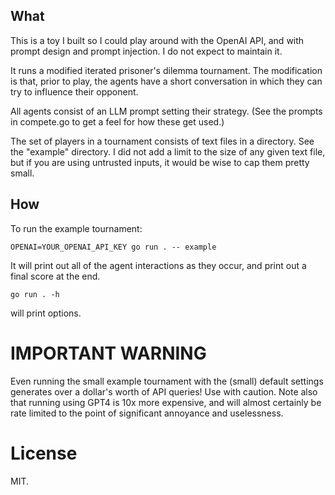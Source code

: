## What

This is a toy I built so I could play around with the OpenAI API, and with prompt design and prompt injection. I do not expect to maintain it.

It runs a modified iterated prisoner's dilemma tournament. The modification is that, prior to play, the agents have a short conversation in which they can try to influence their opponent.

All agents consist of an LLM prompt setting their strategy. (See the prompts in compete.go to get a feel for how these get used.)

The set of players in a tournament consists of text files in a directory. See the "example" directory. I did not add a limit to the size of any given text file, but if you are using untrusted inputs, it would be wise to cap them pretty small.

## How

To run the example tournament:

```
OPENAI=YOUR_OPENAI_API_KEY go run . -- example
```

It will print out all of the agent interactions as they occur, and print out a final score at the end.

```
go run . -h
```

will print options.

# IMPORTANT WARNING

Even running the small example tournament with the (small) default settings generates over a dollar's worth of API queries! Use with caution. Note also that running using GPT4 is 10x more expensive, and will almost certainly be rate limited to the point of significant annoyance and uselessness.

# License

MIT.
